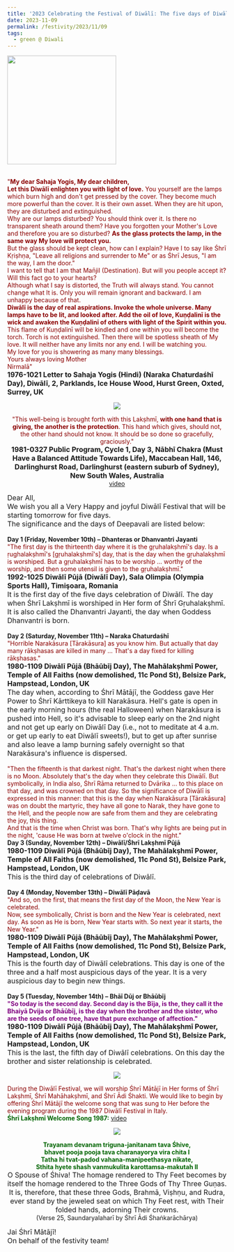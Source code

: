 ```yaml
---
title: '2023 Celebrating the Festival of Diwālī: The five days of Diwālī'
date: 2023-11-09
permalink: /festivity/2023/11/09
tags:
  - green @ Diwali
---
```


<div style="text-align: left"><img src="/images/image1.png" width="250" /></div><br>

<p>
<font color="DarkRed">"<b>My dear Sahaja Yogis, My dear children,<br>
Let this Diwālī enlighten you with light of love.</b> You yourself are the lamps which burn high and don't get pressed by the cover. They become much more powerful than the cover. It is their own asset. When they are hit upon, they are disturbed and extinguished.<br>
Why are our lamps disturbed? You should think over it. Is there no transparent sheath around them? Have you forgotten your Mother's Love and therefore you are so disturbed? <b>As the glass protects the lamp, in the same way My love will protect you.</b><br>
But the glass should be kept clean, how can I explain? Have I to say like Śhrī Kṛiṣhṇa, "Leave all religions and surrender to Me" or as Śhrī Jesus, "I am the way, I am the door."<br>
I want to tell that I am that Man̄jil (Destination). But will you people accept it? Will this fact go to your hearts?<br>
Although what I say is distorted, the Truth will always stand. You cannot change what It is. Only you will remain ignorant and backward. I am unhappy because of that.<br>
<b>Diwālī is the day of real aspirations. Invoke the whole universe. Many lamps have to be lit, and looked after. Add the oil of love, Kuṇḍalinī is the wick and awaken the Kuṇḍalinī of others with light of the Spirit within you.</b> This flame of Kuṇḍalinī will be kindled and one within you will become the torch. Torch is not extinguished. Then there will be spotless sheath of My love. It will neither have any limits nor any end. I will be watching you.<br>
My love for you is showering as many many blessings.<br>
Yours always loving Mother<br>
Nirmalā"</font><br>
<font size="+0"><b>1976-1021 Letter to Sahaja Yogis (Hindi) (Naraka Chaturdaśhī Day), Diwālī, 2, Parklands, Ice House Wood, Hurst Green, Oxted, Surrey, UK</b></font>
</p>

<div style="text-align: center"><img src="/images/image1275.png" /></div>

<p style=" text-align:center;">
<font color="DarkRed">"This well-being is brought forth with this Lakṣhmī, <b>with one hand that is giving, the another is the protection</b>. This hand which gives, should not, the other hand should not know. It should be so done so gracefully, graciously."</font><br>
<font size="+0"><b>1981-0327 Public Program, Cycle 1, Day 3, Nābhī Chakra (Must Have a Balanced Attitude Towards Life), Maccabean Hall, 146, Darlinghurst Road, Darlinghurst (eastern suburb of Sydney), New South Wales, Australia</b></font><br>
<a href="https://seven-teams.github.io/Videos_Links.html">video</a>
</p>

<p>
<font size="+0">Dear All,<br>
We wish you all a Very Happy and joyful Diwālī Festival that will be starting tomorrow for five days.<br>
The significance and the days of Deepavali are listed below:</font><br>
<br>
<b>Day 1 (Friday, November 10th) – Dhanteras or Dhanvantri Jayanti</b><br>
<font color="DarkRed">"The first day is the thirteenth day where it is the gṛuhalakṣhmī's day. Is a ṛughalakṣhmī's [gṛuhalakṣhmī's] day, that is the day when the gṛuhalakṣhmī is worshiped. But a gṛuhalakṣhmī has to be worship ... worthy of the worship, and then some utensil is given to the gṛuhalakṣhmī."</font><br>
<font size="+0"><b>1992-1025 Diwālī Pūjā (Diwālī Day), Sala Olimpia (Olympia Sports Hall), Timişoara, Romania</b></font><br>
<font size="+0">It is the first day of the five days celebration of Diwālī. The day when Śhrī Lakṣhmī is worshiped in Her form of Śhrī Gṛuhalakṣhmī. It is also called the Dhanvantri Jayanti, the day when Goddess Dhanvantri is born.</font><br>
<br>
<b>Day 2 (Saturday, November 11th) – Naraka Chaturdaśhī</b><br> 
<font color="DarkRed">"Horrible Narakāsura [Tārakāsura] as you know him. But actually that day many rākṣhasas are killed in many ... That's a day fixed for killing rākṣhasas."</font><br>
<font size="+0"><b>1980-1109 Diwālī Pūjā (Bhāūbīj Day), The Mahālakṣhmī Power, Temple of All Faiths (now demolished, 11c Pond St), Belsize Park, Hampstead, London, UK</b></font><br>
<font size="+0">The day when, according to Śhrī Mātājī, the Goddess gave Her Power to Śhrī Kārttikeya to kill Narakāsura. Hell's gate is open in the early morning hours (the real Halloween) when Narakāsura is pushed into Hell, so it's advisable to sleep early on the 2nd night and not get up early on Diwālī Day (i.e., not to meditate at 4 a.m. or get up early to eat Diwālī sweets!), but to get up after sunrise and also leave a lamp burning safely overnight so that Narakāsura's influence is dispersed.</font><br>
<br>
<font color="DarkRed">"Then the fifteenth is that darkest night. That's the darkest night when there is no Moon. Absolutely that's the day when they celebrate this Diwālī. But symbolically, in India also, Śhrī Rāma returned to Dvārika ... to this place on that day, and was crowned on that day. So the significance of Diwālī is expressed in this manner: that this is the day when Narakāsura [Tārakāsura] was on doubt the martyric, they have all gone to Narak, they have gone to the Hell, and the people now are safe from them and they are celebrating the joy, this thing.<br>
And that is the time when Christ was born. That's why lights are being put in the night, 'cause He was born at twelve o'clock in the night."</font><br>
<b>Day 3 (Sunday, November 12th) – Diwālī/Śhrī Lakṣhmī Pūjā</b><br>
<font size="+0"><b>1980-1109 Diwālī Pūjā (Bhāūbīj Day), The Mahālakṣhmī Power, Temple of All Faiths (now demolished, 11c Pond St), Belsize Park, Hampstead, London, UK</b></font><br>
<font size="+0">This is the third day of celebrations of Diwālī.</font><br>
<br>
<b>Day 4 (Monday, November 13th) – Diwālī Pāḍavā</b><br>
<font color="DarkRed">"And so, on the first, that means the first day of the Moon, the New Year is celebrated.<br>
Now, see symbolically, Christ is born and the New Year is celebrated, next day. As soon as He is born, New Year starts with. So next year it starts, the New Year."</font><br>
<font size="+0"><b>1980-1109 Diwālī Pūjā (Bhāūbīj Day), The Mahālakṣhmī Power, Temple of All Faiths (now demolished, 11c Pond St), Belsize Park, Hampstead, London, UK</b></font><br>
<font size="+0">This is the fourth day of Diwālī celebrations. This day is one of the three and a half most auspicious days of the year. It is a very auspicious day to begin new things.</font><br>
<br>
<b>Day 5 (Tuesday, November 14th) – Bhāī Dūj or Bhāūbīj</b><br>
<font color="Purple"><b>"So today is the second day. Second day is the Bīja, is the, they call it the Bhaiyā Dvija or Bhāūbīj, is the day when the brother and the sister, who are the seeds of one tree, have that pure exchange of affection."</b></font><br>
<font size="+0"><b>1980-1109 Diwālī Pūjā (Bhāūbīj Day), The Mahālakṣhmī Power, Temple of All Faiths (now demolished, 11c Pond St), Belsize Park, Hampstead, London, UK</b></font><br>
<font size="+0">This is the last, the fifth day of Diwālī celebrations. On this day the brother and sister relationship is celebrated.</font>
</p>  

<div style="text-align: center"><img src="/images/image1276.png" /></div>

<p>
<font color="DarkRed">During the Diwālī Festival, we will worship Śhrī Mātājī in Her forms of Śhrī Lakṣhmī, Śhrī Mahāhakṣhmī, and Śhrī Ādi Śhakti. We would like to begin by offering Śhrī Mātājī the welcome song that was sung to Her before the evening program during the 1987 Diwālī Festival in Italy.</font><br>
<font color="DarkGreen"><b>Śhrī Lakṣhmī Welcome Song 1987:</b></font> <a href="https://seven-teams.github.io/Videos_Links.html">video</a>
</p>

<div style="text-align: center"><img src="/images/image1277.png" /></div>

<p style="text-align:center;">
<font color="DarkGreen"><b>Trayanam devanam triguna-janitanam tava Śhive,<br>
bhavet pooja pooja tava charanayorya vira chita I<br>
Tatha hi tvat-padod vahana-manipeethasya nikate,<br>
Sthita hyete shash vanmukulita karottamsa-makutah II</b></font><br>
<font size="+0">O Spouse of Śhiva! The homage rendered to Thy Feet becomes by itself the homage rendered to the Three Gods of Thy Three Guṇas.<br>
It is, therefore, that these three Gods, Brahmā, Viṣhṇu, and Rudra, ever stand by the jeweled seat on which Thy Feet rest, with Their folded hands, adorning Their crowns.</font><br>
  (Verse 25, Saundaryalaharī by Śhrī Ādi Śhaṅkarāchārya)
</p>

<p>
<font size="+0">Jai Śhrī Mātājī!<br>
On behalf of the festivity team!</font>
</p>